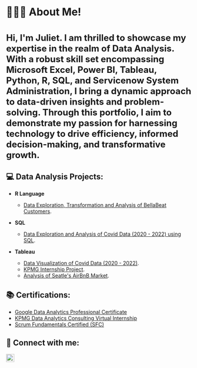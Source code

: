 <h1>👩🏽‍💻 About Me! <h1>
<h4>
    <p style="font-size: 24px"> Hi, I'm Juliet. I am thrilled to showcase my expertise in the realm of Data Analysis. With a robust skill set encompassing Microsoft Excel, Power BI, Tableau, Python, R, SQL, and Servicenow System Administration, I bring a dynamic approach to data-driven insights and problem-solving. Through this portfolio, I aim to demonstrate my passion for harnessing technology to drive efficiency, informed decision-making, and transformative growth. </p> </h4>

<h2>💻 Data Analysis Projects:</h2>

- <b>R Language </b>
  - [Data Exploration, Transformation and Analysis of BellaBeat Customers](https://github.com/Juliet33/Bellabeat-Project).
  
- <b>SQL</b>
  - [Data Exploration and Analysis of Covid Data (2020 - 2022) using SQL](https://github.com/Juliet33/Data-exploration-using-SQL-).
  
- <b>Tableau</b>
  - [Data Visualization of Covid Data (2020 - 2022)](https://public.tableau.com/app/profile/juliet.uadiale/viz/CovidDataExplorationFrom2020-2022/Dashboard1).
  - [KPMG Internship Project](https://github.com/Juliet33/Sprocket-Customer-Analysis).
  - [Analysis of Seatle's AirBnB Market](https://public.tableau.com/app/profile/juliet.uadiale/viz/AnAnalysisofSeatlesAirbnbActivities/Dashboard1).
   

  
<h2> 📚 Certifications:</h2>

- [Google Data Analytics Professional Certificate](https://www.credly.com/badges/e04d0488-1459-42ef-a00a-a06295df6cda/public_url)
- [KPMG Data Analytics Consulting Virtual Internship](https://insidesherpa.s3.amazonaws.com/completion-certificates/KPMG/m7W4GMqeT3bh9Nb2c_KPMG_chHa49NpHtvvZrd52_1645392183266_completion_certificate.pdf)
- [Scrum Fundamentals Certified (SFC)](https://www.scrumstudy.com/certification/verify?type=SFC&number=892086)

<h2> 🤳 Connect with me:</h2>

[<img align="left" alt="JoshMadakor | LinkedIn" width="22px" src="https://cdn.jsdelivr.net/npm/simple-icons@v3/icons/linkedin.svg" />][linkedin]

[linkedin]: https://www.linkedin.com/in/juliet-uadiale/ 

<!--

Here are some ideas to get you started:

- 🔭 I’m currently working on ...
- 🌱 I’m currently learning ...
- 👯 I’m looking to collaborate on ...
- 🤔 I’m looking for help with ...
- 💬 Ask me about ...
- 📫 How to reach me: ...
- 😄 Pronouns: ...
- ⚡ Fun fact: ...
- <b>Python</b> ...

- <b>Microsoft Power Platform</b> ...
    + Power BI ...
      
    + Power Apps ...
  
-->
